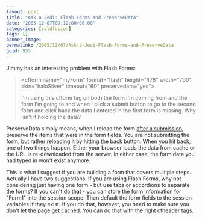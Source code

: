 ```yaml
---
layout: post
title: "Ask a Jedi: Flash Forms and PreserveData"
date: "2005-12-07T09:12:00+06:00"
categories: [coldfusion]
tags: []
banner_image: 
permalink: /2005/12/07/Ask-a-Jedi-Flash-Forms-and-PreserveData
guid: 955
---
```


Jimmy has an interesting problem with Flash Forms:

<blockquote>
&lt;cfform name="myForm" format="flash" height="476" width="700" skin="haloSilver" timeout="60" preservedata="yes"&gt;

I'm using this cfform tag on both the form I'm coming from and the form I'm going to and when I click a submit button to go to the second form and click back the data I entered in the first form is missing. Why isn't it holding the data?
</blockquote>

PreserveData simply means, when I reload the form <u>after a submission</u>, preserve the items that were in the form fields. You are not submitting the form, but rather reloading it by hitting the back button. When you hit back, one of two things happen. Either your browser loads the data from cache or the URL is re-downloaded from the server. In either case, the form data you had typed in won't exist anymore. 

This is what I suggest if you are building a form that covers multiple steps. Actually I have two suggestions. If you are using Flash Forms, why not considering just having one form - but use tabs or accordions to separate the forms? If you can't do that - you can store the form information for "Form1" into the session scope. Then default the form fields to the session variables if they exist. If you do that, however, you need to make sure you don't let the page get cached. You can do that with the right cfheader tags.